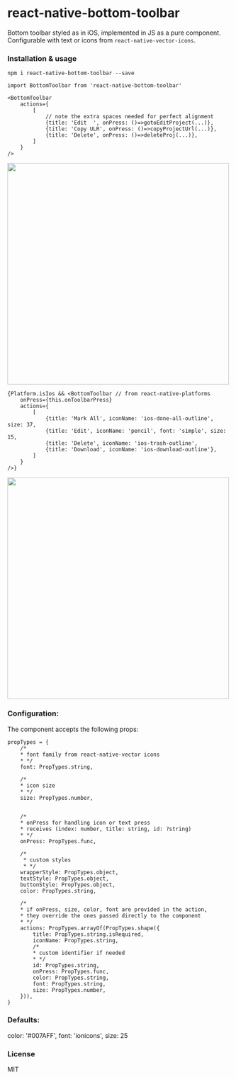 # react-native-bottom-toolbar

Bottom toolbar styled as in iOS, implemented in JS as a pure component. Configurable with text or icons from `react-native-vector-icons`.


### Installation & usage

`npm i react-native-bottom-toolbar --save`

```
import BottomToolbar from 'react-native-bottom-toolbar'

<BottomToolbar
    actions={
        [
            // note the extra spaces needed for perfect alignment
            {title: 'Edit  ', onPress: ()=>gotoEditProject(...)}, 
            {title: 'Copy ULR', onPress: ()=>copyProjectUrl(...)},
            {title: 'Delete', onPress: ()=>deleteProj(...)},
        ]
    }
/>
```
<img src="https://raw.githubusercontent.com/vonovak/react-native-bottom-toolbar/master/one.png" width="500" />


```
{Platform.isIos && <BottomToolbar // from react-native-platforms 
    onPress={this.onToolbarPress}
    actions={
        [
            {title: 'Mark All', iconName: 'ios-done-all-outline', size: 37,
            {title: 'Edit', iconName: 'pencil', font: 'simple', size: 15,
            {title: 'Delete', iconName: 'ios-trash-outline',
            {title: 'Download', iconName: 'ios-download-outline'},
        ]
    }
/>}
```
<img src="https://raw.githubusercontent.com/vonovak/react-native-bottom-toolbar/master/two.png" width="500" />


### Configuration:

The component accepts the following props:

```
propTypes = {
    /*
    * font family from react-native-vector icons
    * */
    font: PropTypes.string,

    /*
    * icon size
    * */
    size: PropTypes.number,
    
    
    /*
    * onPress for handling icon or text press
    * receives (index: number, title: string, id: ?string)
    * */
    onPress: PropTypes.func,
    
    /*
     * custom styles
     * */
    wrapperStyle: PropTypes.object,
    textStyle: PropTypes.object,
    buttonStyle: PropTypes.object,
    color: PropTypes.string,

    /*
    * if onPress, size, color, font are provided in the action,
    * they override the ones passed directly to the component
    * */
    actions: PropTypes.arrayOf(PropTypes.shape({
        title: PropTypes.string.isRequired,
        iconName: PropTypes.string,
        /*
        * custom identifier if needed
        * */
        id: PropTypes.string,
        onPress: PropTypes.func,
        color: PropTypes.string,
        font: PropTypes.string,
        size: PropTypes.number,
    })),
}
```

### Defaults:

color: '#007AFF',
font: 'ionicons',
size: 25

### License
MIT
